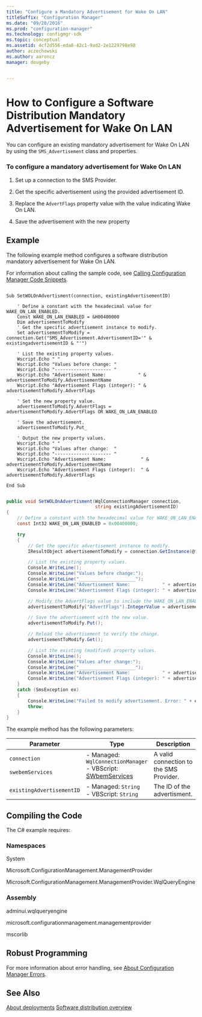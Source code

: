 ```yaml
---
title: "Configure a Mandatory Advertisement for Wake On LAN"
titleSuffix: "Configuration Manager"
ms.date: "09/20/2016"
ms.prod: "configuration-manager"
ms.technology: configmgr-sdk
ms.topic: conceptual
ms.assetid: 4cf2d556-eda8-42c1-9ad2-2e1229798e98
author: aczechowski
ms.author: aaroncz
manager: dougeby


---
```

# How to Configure a Software Distribution Mandatory Advertisement for Wake On LAN
You can configure an existing mandatory advertisement for Wake On LAN by using the `SMS_Advertisement` class and properties.  

### To configure a mandatory advertisement for Wake On LAN  

1.  Set up a connection to the SMS Provider.  

2.  Get the specific advertisement using the provided advertisement ID.  

3.  Replace the `AdvertFlags` property value with the value indicating Wake On LAN.  

4.  Save the advertisement with the new property  

## Example  
 The following example method configures a software distribution mandatory advertisement for Wake On LAN.  

 For information about calling the sample code, see [Calling Configuration Manager Code Snippets](../../../../develop/core/understand/calling-code-snippets.md).  

```vbs  

Sub SetWOLOnAdvertisment(connection, existingAdvertisementID)  

    ' Define a constant with the hexadecimal value for WAKE_ON_LAN_ENABLED.   
    Const WAKE_ON_LAN_ENABLED = &H00400000  
    Dim advertisementToModify  
    ' Get the specific advertisement instance to modify.   
    Set advertisementToModify = connection.Get("SMS_Advertisement.AdvertisementID='" & existingadvertisementID & "'")  

    ' List the existing property values.  
    Wscript.Echo " "  
    Wscript.Echo "Values before change: "  
    Wscript.Echo "--------------------- "  
    Wscript.Echo "Advertisement Name:            " & advertisementToModify.AdvertisementName  
    Wscript.Echo "Advertisement Flags (integer): " & advertisementToModify.AdvertFlags  

    ' Set the new property value.  
    advertisementToModify.AdvertFlags = advertisementToModify.AdvertFlags OR WAKE_ON_LAN_ENABLED  

    ' Save the advertisement.  
    advertisementToModify.Put_   

    ' Output the new property values.  
    Wscript.Echo " "  
    Wscript.Echo "Values after change:  "  
    Wscript.Echo "--------------------- "  
    Wscript.Echo "Advertisement Name:             " & advertisementToModify.AdvertisementName  
    Wscript.Echo "Advertisement Flags (integer):  " & advertisementToModify.AdvertFlags  

End Sub  

```  

```c#  

public void SetWOLOnAdvertisment(WqlConnectionManager connection,  
                                 string existingAdvertisementID)  
{  
    // Define a constant with the hexadecimal value for WAKE_ON_LAN_ENABLED.   
    const Int32 WAKE_ON_LAN_ENABLED = 0x00400000;  

    try  
    {  
        // Get the specific advertisement instance to modify.   
        IResultObject advertisementToModify = connection.GetInstance(@"SMS_Advertisement.AdvertisementID='" + existingAdvertisementID + "'");  

        // List the existing property values.  
        Console.WriteLine();  
        Console.WriteLine("Values before change:");  
        Console.WriteLine("_____________________");  
        Console.WriteLine("Advertisement Name:            " + advertisementToModify["AdvertisementName"].StringValue);  
        Console.WriteLine("Advertisement Flags (integer): " + advertisementToModify["AdvertFlags"].IntegerValue);  

        // Modify the AdvertFlags value to include the WAKE_ON_LAN_ENABLED value.  
        advertisementToModify["AdvertFlags"].IntegerValue = advertisementToModify["AdvertFlags"].IntegerValue | WAKE_ON_LAN_ENABLED;  

        // Save the advertisement with the new value.  
        advertisementToModify.Put();  

        // Reload the advertisement to verify the change.  
        advertisementToModify.Get();  

        // List the existing (modified) property values.  
        Console.WriteLine();  
        Console.WriteLine("Values after change:");  
        Console.WriteLine("_____________________");  
        Console.WriteLine("Advertisement Name:            " + advertisementToModify["AdvertisementName"].StringValue);  
        Console.WriteLine("Advertisement Flags (integer): " + advertisementToModify["AdvertFlags"].IntegerValue);  
    }  
    catch (SmsException ex)  
    {  
        Console.WriteLine("Failed to modify advertisement. Error: " + ex.Message);  
        throw;  
    }  
}  

```  

 The example method has the following parameters:  

|Parameter|Type|Description|  
|---------------|----------|-----------------|  
|`connection`<br /><br /> `swebemServices`|-   Managed: `WqlConnectionManager`<br />-   VBScript: [SWbemServices](/windows/win32/wmisdk/swbemservices)|A valid connection to the SMS Provider.|  
|`existingAdvertisementID`|-   Managed: `String`<br />-   VBScript: `String`|The ID of the advertisment.|  

## Compiling the Code  
 The C# example requires:  

### Namespaces  
 System  

 Microsoft.ConfigurationManagement.ManagementProvider  

 Microsoft.ConfigurationManagement.ManagementProvider.WqlQueryEngine  

### Assembly  
 adminui.wqlqueryengine  

 microsoft.configurationmanagement.managementprovider  

 mscorlib  

## Robust Programming  
 For more information about error handling, see [About Configuration Manager Errors](../../../../develop/core/understand/about-configuration-manager-errors.md).  

## See Also  
 [About deployments](about-software-distribution-deployments.md)
 [Software distribution overview](software-distribution-overview.md)